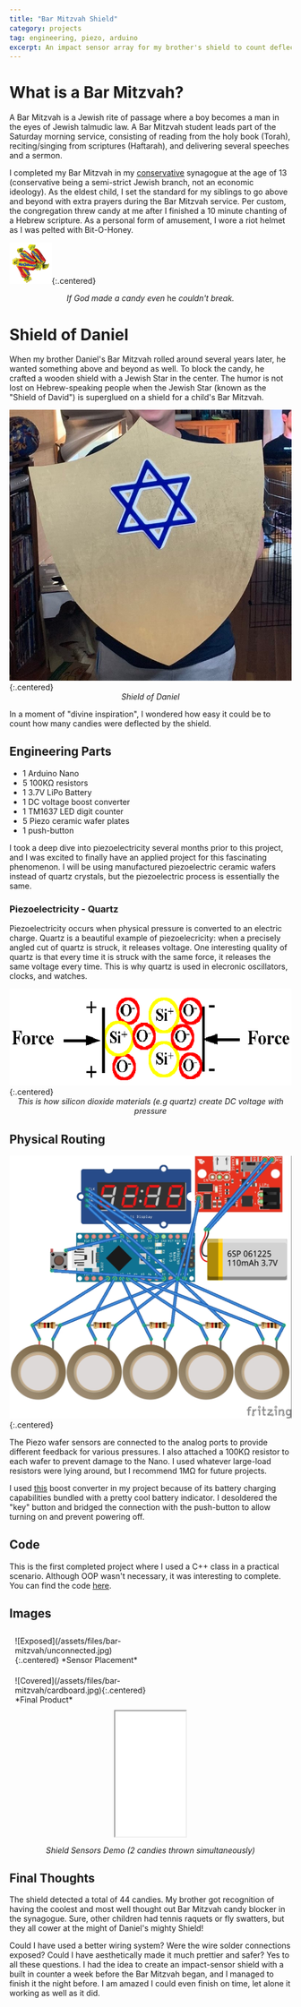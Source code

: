 ```yaml
---
title: "Bar Mitzvah Shield"
category: projects
tag: engineering, piezo, arduino
excerpt: An impact sensor array for my brother's shield to count deflected candy at his Bar Mitzvah.
---
```

<style>
img + em {
  display: block;
  text-align: center;
  margin: auto;
}
img.centered {
  display: block;
  margin-left: auto;
  margin-right: auto;
}
img[alt=Bit-O-Honey] { width: 15%; margin: auto;}
img[alt=Shield of Daniel] { width: 50%; margin: auto;}
img[alt=Fritzing Model] { width: 50%; margin: auto;}
img[alt=Exposed] { width: 50%; margin: auto;}
img[alt=Covered] { width: 50%; margin: auto;}

/* Create two equal columns that floats next to each other */
.column {
  float: left;
  width: 50%;
  padding: 10px;
}

/* Clear floats after the columns */
.row:after {
  content: "";
  display: table;
  clear: both;
}

iframe {
    display: block;
    aspect-ratio: 1080/1920;
    width: 25%;
    margin: 0 auto;
}
.aspect-ratio{
    position: relative;
    height: 0;
    padding-top: 0%;
}
</style>

# What is a Bar Mitzvah?
A Bar Mitzvah is a Jewish rite of passage where a boy becomes a man in the eyes of Jewish talmudic law. A Bar Mitzvah student leads part of the Saturday morning service, consisting of reading from the holy book (Torah), reciting/singing from scriptures (Haftarah), and delivering several speeches and a sermon.

I completed my Bar Mitzvah in my [conservative](https://www.myjewishlearning.com/article/conservative-judaism-how-the-middle-became-a-movement/) synagogue at the age of 13 (conservative being a semi-strict Jewish branch, not an economic ideology). As the eldest child, I set the standard for my siblings to go above and beyond with extra prayers during the Bar Mitzvah service. Per custom, the congregation threw candy at me after I finished a 10 minute chanting of a Hebrew scripture. As a personal form of amusement, I wore a riot helmet as I was pelted with Bit-O-Honey.

![Bit-O-Honey](/assets/files/bar-mitzvah/bit-o-honey.png){:.centered}
<center><em>If God made a candy even</em> he <em>couldn't break.</em></center>

# Shield of Daniel
When my brother Daniel's Bar Mitzvah rolled around several years later, he wanted something above and beyond as well. To block the candy, he crafted a wooden shield with a Jewish Star in the center. The humor is not lost on Hebrew-speaking people when the Jewish Star (known as the "Shield of David") is superglued on a shield for a child's Bar Mitzvah.

![Shield of Daniel](/assets/files/bar-mitzvah/shield-of-daniel.jpeg){:.centered}
*Shield of Daniel*

In a moment of "divine inspiration", I wondered how easy it could be to count how many candies were deflected by the shield.

## Engineering Parts
- 1 Arduino Nano
- 5 100KΩ resistors
- 1 3.7V LiPo Battery
- 1 DC voltage boost converter
- 1 TM1637 LED digit counter
- 5 Piezo ceramic wafer plates
- 1 push-button

I took a deep dive into piezoelectricity several months prior to this project, and I was excited to finally have an applied project for this fascinating phenomenon. I will be using manufactured piezoelectric ceramic wafers instead of quartz crystals, but the piezoelectric process is essentially the same.
### Piezoelectricity - Quartz
Piezoelectricity occurs when physical pressure is converted to an electric charge. Quartz is a beautiful example of piezoelecricity: when a precisely angled cut of quartz is struck, it releases voltage. One interesting quality of quartz is that every time it is struck with the same force, it releases the same voltage every time. This is why quartz is used in elecronic oscillators, clocks, and watches. 

![Silicon Dioxide](/assets/files/bar-mitzvah/silicon-dioxide.gif){:.centered}
*This is how silicon dioxide materials (e.g quartz) create DC voltage with pressure*

## Physical Routing

![Fritzing Model](/assets/files/bar-mitzvah/shield-bb.jpg){:.centered}

The Piezo wafer sensors are connected to the analog ports to provide different feedback for various pressures. I also attached a 100KΩ resistor to each wafer to prevent damage to the Nano. I used whatever large-load resistors were lying around, but I recommend 1MΩ for future projects.

I used [this](https://www.amazon.com/MakerFocus-Discharge-Integrated-Charging-Protection/dp/B07PZT3ZW2/) boost converter in my project because of its battery charging capabilities bundled with a pretty cool battery indicator. I desoldered the "key" button and bridged the connection with the push-button to allow turning on and prevent powering off.

## Code

This is the first completed project where I used a C++ class in a practical scenario. Although OOP wasn't necessary, it was interesting to complete. You can find the code [here](https://github.com/emorchy/piezo-shield).

## Images
<div class="row">
  <div class="column">
<div markdown="1">
![Exposed](/assets/files/bar-mitzvah/unconnected.jpg){:.centered}
*Sensor Placement*
</div>
  </div>
  <div class="column">
<div markdown="1">
![Covered](/assets/files/bar-mitzvah/cardboard.jpg){:.centered}
*Final Product*
</div>
  </div>
</div>

<div markdown="1">
<center>
  <iframe src="/assets/files/bar-mitzvah/livedemo.mp4" allowfullscreen></iframe>
  <p>
  <em>Shield Sensors Demo (2 candies thrown simultaneously)</em>
  </p>
</center>
</div>

## Final Thoughts
The shield detected a total of 44 candies. My brother got recognition of having the coolest and most well thought out Bar Mitzvah candy blocker in the synagogue. Sure, other children had tennis raquets or fly swatters, but they all cower at the might of Daniel's mighty Shield!

Could I have used a better wiring system? Were the wire solder connections exposed? Could I have aesthetically made it much prettier and safer? Yes to all these questions. I had the idea to create an impact-sensor shield with a built in counter a week before the Bar Mitzvah began, and I managed to finish it the night before. I am amazed I could even finish on time, let alone it working as well as it did.
